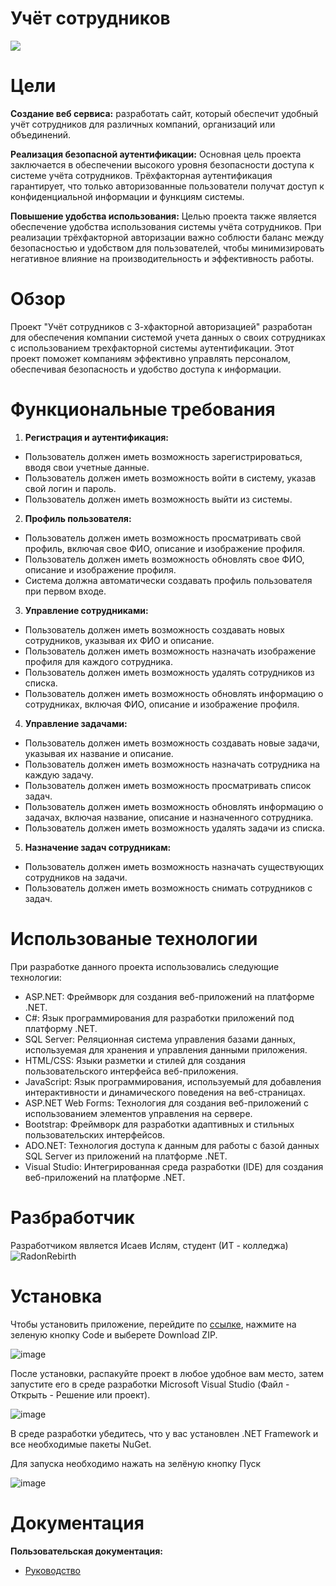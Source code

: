# Учёт сотрудников
<div><img  src="https://github.com/RadonRebirth/Diplom/assets/96480522/6fe1738e-c39d-4932-9fb1-b642800f66c9"></img></div>

# Цели 
**Создание веб сервиса:** разработать сайт, который обеспечит удобный учёт сотрудников для различных компаний, организаций или объединений.

**Реализация безопасной аутентификации:** Основная цель проекта заключается в обеспечении высокого уровня безопасности доступа к системе учёта сотрудников. Трёхфакторная аутентификация гарантирует, что только авторизованные пользователи получат доступ к конфиденциальной информации и функциям системы.

**Повышение удобства использования:** Целью проекта также является обеспечение удобства использования системы учёта сотрудников. При реализации трёхфакторной авторизации важно соблюсти баланс между безопасностью и удобством для пользователей, чтобы минимизировать негативное влияние на производительность и эффективность работы.

# Обзор 
Проект "Учёт сотрудников с 3-хфакторной авторизацией" разработан для обеспечения компании системой учета данных о своих сотрудниках с использованием трехфакторной системы аутентификации. Этот проект поможет компаниям эффективно управлять персоналом, обеспечивая безопасность и удобство доступа к информации.
# Функциональные требования
1. **Регистрация и аутентификация:**
* Пользователь должен иметь возможность зарегистрироваться, вводя свои учетные данные.
* Пользователь должен иметь возможность войти в систему, указав свой логин и пароль.
* Пользователь должен иметь возможность выйти из системы.
2. **Профиль пользователя:**
* Пользователь должен иметь возможность просматривать свой профиль, включая свое ФИО, описание и изображение профиля.
* Пользователь должен иметь возможность обновлять свое ФИО, описание и изображение профиля.
* Система должна автоматически создавать профиль пользователя при первом входе.
3. **Управление сотрудниками:**
* Пользователь должен иметь возможность создавать новых сотрудников, указывая их ФИО и описание.
* Пользователь должен иметь возможность назначать изображение профиля для каждого сотрудника.
* Пользователь должен иметь возможность удалять сотрудников из списка.
* Пользователь должен иметь возможность обновлять информацию о сотрудниках, включая ФИО, описание и изображение профиля.
4. **Управление задачами:**
* Пользователь должен иметь возможность создавать новые задачи, указывая их название и описание.
* Пользователь должен иметь возможность назначать сотрудника на каждую задачу.
* Пользователь должен иметь возможность просматривать список задач.
* Пользователь должен иметь возможность обновлять информацию о задачах, включая название, описание и назначенного сотрудника.
* Пользователь должен иметь возможность удалять задачи из списка.
5. **Назначение задач сотрудникам:**
* Пользователь должен иметь возможность назначать существующих сотрудников на задачи.
* Пользователь должен иметь возможность снимать сотрудников с задач.

# Использованые технологии
При разработке данного проекта использовались следующие технологии:

* ASP.NET: Фреймворк для создания веб-приложений на платформе .NET.
* C#: Язык программирования для разработки приложений под платформу .NET.
* SQL Server: Реляционная система управления базами данных, используемая для хранения и управления данными приложения.
* HTML/CSS: Языки разметки и стилей для создания пользовательского интерфейса веб-приложения.
* JavaScript: Язык программирования, используемый для добавления интерактивности и динамического поведения на веб-страницах.
* ASP.NET Web Forms: Технология для создания веб-приложений с использованием элементов управления на сервере.
* Bootstrap: Фреймворк для разработки адаптивных и стильных пользовательских интерфейсов.
* ADO.NET: Технология доступа к данным для работы с базой данных SQL Server из приложений на платформе .NET.
* Visual Studio: Интегрированная среда разработки (IDE) для создания веб-приложений на платформе .NET.
# Разбработчик
Разработчиком является Исаев Ислям, студент (ИТ - колледжа) ![RadonRebirth](https://github.com/RadonRebirth)

# Установка
Чтобы установить приложение, перейдите по [ссылке](https://github.com/RadonRebirth/Diplom), нажмите на зеленую кнопку Code и выберете Download ZIP.

![image](https://user-images.githubusercontent.com/96480522/216585566-a4b1804e-0cc4-4b15-a4f9-d699cb2b9999.png)


После установки, распакуйте проект в любое удобное вам место, затем запустите его в среде разработки Microsoft Visual Studio (Файл - Открыть - Решение или проект).

![image](https://user-images.githubusercontent.com/96480522/209831900-0de2e7a3-c890-4b89-822c-03bad99a1d8b.png)

В среде разработки убедитесь, что у вас установлен .NET Framework и все необходимые пакеты NuGet.

Для запуска необходимо нажать на зелёную кнопку Пуск

![image](https://user-images.githubusercontent.com/96480522/209831967-8a453fc7-fac2-4469-8f05-440a44de08db.png)

# Документация

<b>Пользовательская документация:</b>
* [Руководство]()


